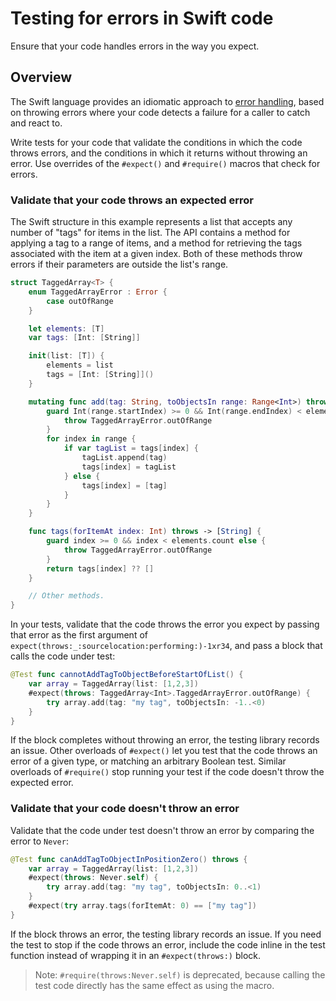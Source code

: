 # Testing for errors in Swift code

<!--
This source file is part of the Swift.org open source project

Copyright (c) 2024 Apple Inc. and the Swift project authors
Licensed under Apache License v2.0 with Runtime Library Exception

See https://swift.org/LICENSE.txt for license information
See https://swift.org/CONTRIBUTORS.txt for Swift project authors
-->

Ensure that your code handles errors in the way you expect.

## Overview

The Swift language provides an idiomatic approach to [error handling](https://docs.swift.org/swift-book/documentation/the-swift-programming-language/errorhandling), based on throwing errors where your code detects a failure for a caller to catch and react to.

Write tests for your code that validate the conditions in which the code throws errors, and the conditions in which it returns without throwing an error.
Use overrides of the `#expect()` and `#require()` macros that check for errors.

### Validate that your code throws an expected error

The Swift structure in this example represents a list that accepts any number of "tags" for items in the list.
The API contains a method for applying a tag to a range of items, and a method for retrieving the tags associated with the item at a given index.
Both of these methods throw errors if their parameters are outside the list's range.

```swift
struct TaggedArray<T> {
    enum TaggedArrayError : Error {
        case outOfRange
    }

    let elements: [T]
    var tags: [Int: [String]]

    init(list: [T]) {
        elements = list
        tags = [Int: [String]]()
    }

    mutating func add(tag: String, toObjectsIn range: Range<Int>) throws {
        guard Int(range.startIndex) >= 0 && Int(range.endIndex) < elements.count else {
            throw TaggedArrayError.outOfRange
        }
        for index in range {
            if var tagList = tags[index] {
                tagList.append(tag)
                tags[index] = tagList
            } else {
                tags[index] = [tag]
            }
        }
    }

    func tags(forItemAt index: Int) throws -> [String] {
        guard index >= 0 && index < elements.count else {
            throw TaggedArrayError.outOfRange
        }
        return tags[index] ?? []
    }

    // Other methods.
}
```

In your tests, validate that the code throws the error you expect by passing that error as the first argument of ``expect(throws:_:sourcelocation:performing:)-1xr34``, and pass a block that calls the code under test:

```swift
@Test func cannotAddTagToObjectBeforeStartOfList() {
    var array = TaggedArray(list: [1,2,3])
    #expect(throws: TaggedArray<Int>.TaggedArrayError.outOfRange) {
        try array.add(tag: "my tag", toObjectsIn: -1..<0)
    }
}
```

If the block completes without throwing an error, the testing library records an issue.
Other overloads of `#expect()` let you test that the code throws an error of a given type, or matching an arbitrary Boolean test.
Similar overloads of `#require()` stop running your test if the code doesn't throw the expected error.

### Validate that your code doesn't throw an error

Validate that the code under test doesn't throw an error by comparing the error to `Never`:

```swift
@Test func canAddTagToObjectInPositionZero() throws {
    var array = TaggedArray(list: [1,2,3])
    #expect(throws: Never.self) {
        try array.add(tag: "my tag", toObjectsIn: 0..<1)
    }
    #expect(try array.tags(forItemAt: 0) == ["my tag"])
}
```

If the block throws an error, the testing library records an issue.
If you need the test to stop if the code throws an error, include the code inline in the test function instead of wrapping it in an `#expect(throws:)` block.

> Note:
> `#require(throws:Never.self)` is deprecated, because calling the test code directly has the same effect as using the macro.
